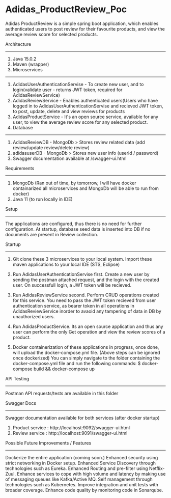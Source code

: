 # Adidas_ProductReview_Poc

Adidas ProductReview is a simple spring boot application, which enables authenticated users to post review for their favourite products, and view the average review score for selected products.

Architecture
*************

1. Java 15.0.2
2. Maven (wrapper)
3. Microservices
-----------------
  1. AdidasUserAuthenticationServise - To create new user, and to login(validate user - returns JWT token, required for AdidasReviewService)
  2. AdidasReviewService - Enables authenticated users(Users who have logged in to AdidasUserAuthenticationServise and recieved JWT token, to post, update, delete    and view reviews for products
  3. AdidasProductService - It's an open source service, available for any user, to view the average review score for any selected product.
4. Database
------------
  1. AdidasReviewDB - MongoDb
    > Stores review related data (add review/update review/delete review)
  2. adidasuserDB - MongoDb
    > Stores new user info (userid / password)
5. Swagger documentation available at /swagger-ui.html

Requirements
*************

1. MongoDb (Ran out of time, by tomorrow, I will have docker containarized all microservices and MongoDb will be able to run from docker)
2. Java 11 (to run locally in IDE)

Setup
******

The applications are configured, thus there is no need for further configuration.
At startup, database seed data is inserted into DB if no documents are present in Review collection.

Startup
********

1. Git clone these 3 microservices to your local system. Import these maven applications to your local IDE (STS, Eclipse)
2. Run AdidasUserAuthenticationServise first. Create a new user by sending the postman attached request, and the login with the created user. On successfull login, a JWT token will be recieved.
3. Run AdidasReviewService second. Perform CRUD operations created for this service. You need to pass the JWT token recieved from user authentication service, as bearer token in all operations in AdidasReviewService inorder to avaoid any tampering of data in DB by unauthorized users.
4. Run AdidasProductService. Its an open source application and thus any user can perform the only Get operation and view the review scores of a product.

5. Docker containerization of these applications in progress, once done, will upload the docker-compose.yml file. (Above steps can be ignored once dockerized)
You can simply navigate to the folder containing the docker-compose.yml file and run the following commands:
$ docker-compose build && docker-compose up

API Testing
************
Postman API requests/tests are available in this folder

Swagger Docs
*************
Swagger documentation available for both services (after docker startup)

1. Product service : http://localhost:9092/swagger-ui.html
1. Review service : http://localhost:9091/swagger-ui.html

Possible Future Improvements / Features
****************************************

Dockerize the entire application (coming soon.)
Enhanced security using strict networking in Docker setup.
Enhanced Service Discovery through technologies such as Eureka.
Enhanced Routing and pre-filter using Netflix-Zuul.
Enhance services to cope with high volume and latency by making use of messaging queues like Kafka/Active MQ.
Self management through technologies such as Kubernetes.
Improve integration and unit tests with broader coverage.
Enhance code quality by monitoring code in Sonarqube.
